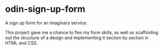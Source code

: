 # odin-sign-up-form
A sign up form for an imaginary service. 

This project gave me a chance to flex my form skills, as well as scaffolding out the structure of a design and implementing it section by section in HTML and CSS. 